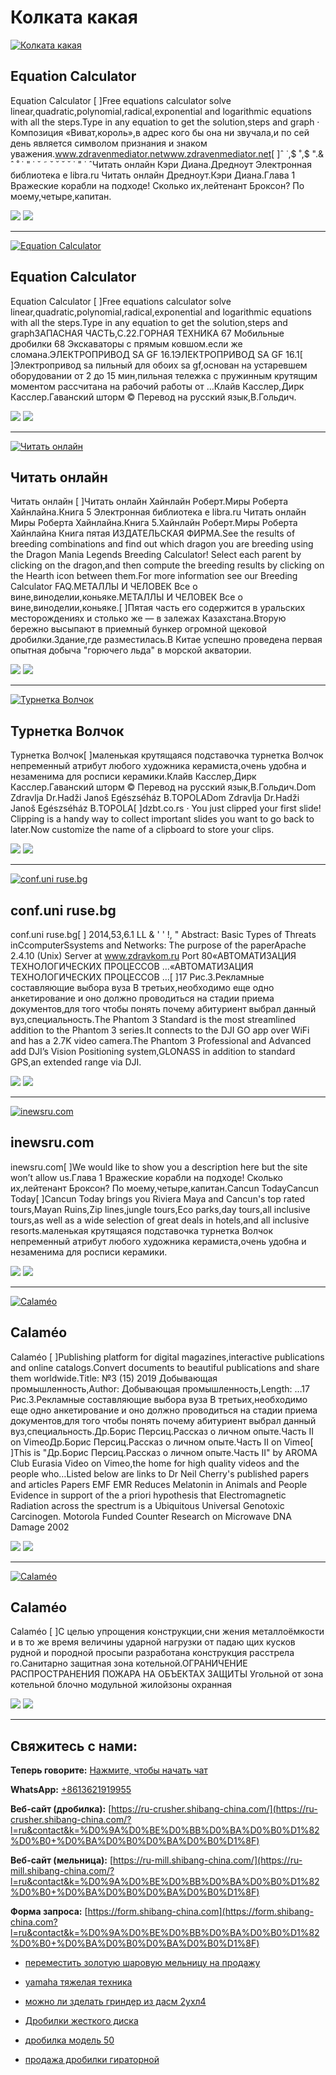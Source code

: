 # Колката какая

<a href="https://swt.shibang-china.com/?l=ru&img&k=%D0%9A%D0%BE%D0%BB%D0%BA%D0%B0%D1%82%D0%B0+%D0%BA%D0%B0%D0%BA%D0%B0%D1%8F" target="_blank">![Колката какая](http://static.shibang-china.com/all-800x300/643.jpg)</a>

## Equation Calculator
Equation Calculator [ ]Free equations calculator solve linear,quadratic,polynomial,radical,exponential and logarithmic equations with all the steps.Type in any equation to get the solution,steps and graph&nbsp;&#0183;&#32;Композиция &#171;Виват,король&#187;,в адрес кого бы она ни звучала,и по сей день является символом признания и знаком уважения.www.zdravenmediator.netwww.zdravenmediator.net[ ]ˆ ˙,$ ˚,$ &quot;.&amp; ˆ ˚ ˙ &quot; ˙ ˘ ˜ ˘ ˘ ˘ ˘ ˙ &quot; ˙ ˆЧитать онлайн Кэри Диана.Дредноут Электронная библиотека e libra.ru Читать онлайн Дредноут.Кэри Диана.Глава 1 Вражеские корабли на подходе! Сколько их,лейтенант Броксон? По моему,четыре,капитан.


<a href="https://whatsapp.shibangsoft.com/WhatsApp.php" target="_blank" title="WhatsApp">![](http://static.shibang-china.com/icon/whatsapp.png)</a> <a href="https://swt.shibang-china.com/?l=ru&icon&k=%D0%9A%D0%BE%D0%BB%D0%BA%D0%B0%D1%82%D0%B0+%D0%BA%D0%B0%D0%BA%D0%B0%D1%8F" target="_blank">![](http://static.shibang-china.com/icon/chat-ru.png)</a>

---

<a href="https://swt.shibang-china.com/?l=ru&img&k=%D0%9A%D0%BE%D0%BB%D0%BA%D0%B0%D1%82%D0%B0+%D0%BA%D0%B0%D0%BA%D0%B0%D1%8F" target="_blank">![Equation Calculator](http://static.shibang-china.com/all-800x300/1323.jpg)</a>

## Equation Calculator
Equation Calculator [ ]Free equations calculator solve linear,quadratic,polynomial,radical,exponential and logarithmic equations with all the steps.Type in any equation to get the solution,steps and graphЗАПАСНАЯ ЧАСТЬ,С.22.ГОРНАЯ ТЕХНИКА 67 Мобильные дробилки 68 Экскаваторы с прямым ковшом.если же сломана.ЭЛЕКТРОПРИВОД SA GF 16.1ЭЛЕКТРОПРИВОД SA GF 16.1[ ]Электропривод sa пильный для обоих sa gf,основан на устаревшем оборудовании от 2 до 15 мин,пильная тележка с пружинным крутящим моментом рассчитана на рабочий работы от …Клайв Касслер,Дирк Касслер.Гаванский шторм &#169; Перевод на русский язык,В.Гольдич.


<a href="https://whatsapp.shibangsoft.com/WhatsApp.php" target="_blank" title="WhatsApp">![](http://static.shibang-china.com/icon/whatsapp.png)</a> <a href="https://swt.shibang-china.com/?l=ru&icon&k=%D0%9A%D0%BE%D0%BB%D0%BA%D0%B0%D1%82%D0%B0+%D0%BA%D0%B0%D0%BA%D0%B0%D1%8F" target="_blank">![](http://static.shibang-china.com/icon/chat-ru.png)</a>

---

<a href="https://swt.shibang-china.com/?l=ru&img&k=%D0%9A%D0%BE%D0%BB%D0%BA%D0%B0%D1%82%D0%B0+%D0%BA%D0%B0%D0%BA%D0%B0%D1%8F" target="_blank">![Читать онлайн](http://static.shibang-china.com/all-800x300/331.jpg)</a>

## Читать онлайн
Читать онлайн [ ]Читать онлайн Хайнлайн Роберт.Миры Роберта Хайнлайна.Книга 5 Электронная библиотека e libra.ru Читать онлайн Миры Роберта Хайнлайна.Книга 5.Хайнлайн Роберт.Миры Роберта Хайнлайна Книга пятая ИЗДАТЕЛЬСКАЯ ФИРМА.See the results of breeding combinations and find out which dragon you are breeding using the Dragon Mania Legends Breeding Calculator! Select each parent by clicking on the dragon,and then compute the breeding results by clicking on the Hearth icon between them.For more information see our Breeding Calculator FAQ.МЕТАЛЛЫ И ЧЕЛОВЕК Все о вине,виноделии,коньяке.МЕТАЛЛЫ И ЧЕЛОВЕК Все о вине,виноделии,коньяке.[ ]Пятая часть его содержится в уральских месторождениях и столько же — в залежах Казахстана.Вторую бережно высыпают в приемный бункер огромной щековой дробилки.Здание,где разместилась.В Китае успешно проведена первая опытная добыча &quot;горючего льда&quot; в морской акватории.


<a href="https://whatsapp.shibangsoft.com/WhatsApp.php" target="_blank" title="WhatsApp">![](http://static.shibang-china.com/icon/whatsapp.png)</a> <a href="https://swt.shibang-china.com/?l=ru&icon&k=%D0%9A%D0%BE%D0%BB%D0%BA%D0%B0%D1%82%D0%B0+%D0%BA%D0%B0%D0%BA%D0%B0%D1%8F" target="_blank">![](http://static.shibang-china.com/icon/chat-ru.png)</a>

---

<a href="https://swt.shibang-china.com/?l=ru&img&k=%D0%9A%D0%BE%D0%BB%D0%BA%D0%B0%D1%82%D0%B0+%D0%BA%D0%B0%D0%BA%D0%B0%D1%8F" target="_blank">![Турнетка Волчок](http://static.shibang-china.com/all-800x300/815.jpg)</a>

## Турнетка Волчок
Турнетка Волчок[ ]маленькая крутящаяся подставочка турнетка Волчок непременный атрибут любого художника керамиста,очень удобна и незаменима для росписи керамики.Клайв Касслер,Дирк Касслер.Гаванский шторм &#169; Перевод на русский язык,В.Гольдич.Dom Zdravlja Dr.Hadži Janoš Eg&#233;szs&#233;h&#225;z B.TOPOLADom Zdravlja Dr.Hadži Janoš Eg&#233;szs&#233;h&#225;z B.TOPOLA[ ]dzbt.co.rs&nbsp;&#0183;&#32;You just clipped your first slide! Clipping is a handy way to collect important slides you want to go back to later.Now customize the name of a clipboard to store your clips.


<a href="https://whatsapp.shibangsoft.com/WhatsApp.php" target="_blank" title="WhatsApp">![](http://static.shibang-china.com/icon/whatsapp.png)</a> <a href="https://swt.shibang-china.com/?l=ru&icon&k=%D0%9A%D0%BE%D0%BB%D0%BA%D0%B0%D1%82%D0%B0+%D0%BA%D0%B0%D0%BA%D0%B0%D1%8F" target="_blank">![](http://static.shibang-china.com/icon/chat-ru.png)</a>

---

<a href="https://swt.shibang-china.com/?l=ru&img&k=%D0%9A%D0%BE%D0%BB%D0%BA%D0%B0%D1%82%D0%B0+%D0%BA%D0%B0%D0%BA%D0%B0%D1%8F" target="_blank">![conf.uni ruse.bg](http://static.shibang-china.com/all-800x300/199.jpg)</a>

## conf.uni ruse.bg
conf.uni ruse.bg[ ] 2014,53,6.1 LL &amp; ' ' !, &quot; Abstract: Basic Types of Threats inCcomputerSsystems and Networks: The purpose of the paperApache 2.4.10 (Unix) Server at www.zdravkom.ru Port 80&#171;АВТОМАТИЗАЦИЯ ТЕХНОЛОГИЧЕСКИХ ПРОЦЕССОВ …&#171;АВТОМАТИЗАЦИЯ ТЕХНОЛОГИЧЕСКИХ ПРОЦЕССОВ …[ ]17 Рис.3.Рекламные составляющие выбора вуза В третьих,необходимо еще одно анкетирование и оно должно проводиться на стадии приема документов,для того чтобы понять почему абитуриент выбрал данный вуз,специальность.The Phantom 3 Standard is the most streamlined addition to the Phantom 3 series.It connects to the DJI GO app over WiFi and has a 2.7K video camera.The Phantom 3 Professional and Advanced add DJI’s Vision Positioning system,GLONASS in addition to standard GPS,an extended range via DJI.


<a href="https://whatsapp.shibangsoft.com/WhatsApp.php" target="_blank" title="WhatsApp">![](http://static.shibang-china.com/icon/whatsapp.png)</a> <a href="https://swt.shibang-china.com/?l=ru&icon&k=%D0%9A%D0%BE%D0%BB%D0%BA%D0%B0%D1%82%D0%B0+%D0%BA%D0%B0%D0%BA%D0%B0%D1%8F" target="_blank">![](http://static.shibang-china.com/icon/chat-ru.png)</a>

---

<a href="https://swt.shibang-china.com/?l=ru&img&k=%D0%9A%D0%BE%D0%BB%D0%BA%D0%B0%D1%82%D0%B0+%D0%BA%D0%B0%D0%BA%D0%B0%D1%8F" target="_blank">![inewsru.com](http://static.shibang-china.com/all-800x300/1487.jpg)</a>

## inewsru.com
inewsru.com[ ]We would like to show you a description here but the site won’t allow us.Глава 1 Вражеские корабли на подходе! Сколько их,лейтенант Броксон? По моему,четыре,капитан.Cancun TodayCancun Today[ ]Cancun Today brings you Riviera Maya and Cancun's top rated tours,Mayan Ruins,Zip lines,jungle tours,Eco parks,day tours,all inclusive tours,as well as a wide selection of great deals in hotels,and all inclusive resorts.маленькая крутящаяся подставочка турнетка Волчок непременный атрибут любого художника керамиста,очень удобна и незаменима для росписи керамики.


<a href="https://whatsapp.shibangsoft.com/WhatsApp.php" target="_blank" title="WhatsApp">![](http://static.shibang-china.com/icon/whatsapp.png)</a> <a href="https://swt.shibang-china.com/?l=ru&icon&k=%D0%9A%D0%BE%D0%BB%D0%BA%D0%B0%D1%82%D0%B0+%D0%BA%D0%B0%D0%BA%D0%B0%D1%8F" target="_blank">![](http://static.shibang-china.com/icon/chat-ru.png)</a>

---

<a href="https://swt.shibang-china.com/?l=ru&img&k=%D0%9A%D0%BE%D0%BB%D0%BA%D0%B0%D1%82%D0%B0+%D0%BA%D0%B0%D0%BA%D0%B0%D1%8F" target="_blank">![Calam&#233;o](http://static.shibang-china.com/all-800x300/398.jpg)</a>

## Calam&#233;o
Calam&#233;o [ ]Publishing platform for digital magazines,interactive publications and online catalogs.Convert documents to beautiful publications and share them worldwide.Title: №3 (15) 2019 Добывающая промышленность,Author: Добывающая промышленность,Length: …17 Рис.3.Рекламные составляющие выбора вуза В третьих,необходимо еще одно анкетирование и оно должно проводиться на стадии приема документов,для того чтобы понять почему абитуриент выбрал данный вуз,специальность.Др.Борис Персиц.Рассказ о личном опыте.Часть II on VimeoДр.Борис Персиц.Рассказ о личном опыте.Часть II on Vimeo[ ]This is &quot;Др.Борис Персиц.Рассказ о личном опыте.Часть II&quot; by AROMA Club Eurasia Video on Vimeo,the home for high quality videos and the people who…Listed below are links to Dr Neil Cherry's published papers and articles Papers EMF EMR Reduces Melatonin in Animals and People Evidence in support of the a priori hypothesis that Electromagnetic Radiation across the spectrum is a Ubiquitous Universal Genotoxic Carcinogen. Motorola Funded Counter Research on Microwave DNA Damage 2002


<a href="https://whatsapp.shibangsoft.com/WhatsApp.php" target="_blank" title="WhatsApp">![](http://static.shibang-china.com/icon/whatsapp.png)</a> <a href="https://swt.shibang-china.com/?l=ru&icon&k=%D0%9A%D0%BE%D0%BB%D0%BA%D0%B0%D1%82%D0%B0+%D0%BA%D0%B0%D0%BA%D0%B0%D1%8F" target="_blank">![](http://static.shibang-china.com/icon/chat-ru.png)</a>

---

<a href="https://swt.shibang-china.com/?l=ru&img&k=%D0%9A%D0%BE%D0%BB%D0%BA%D0%B0%D1%82%D0%B0+%D0%BA%D0%B0%D0%BA%D0%B0%D1%8F" target="_blank">![Calam&#233;o](http://static.shibang-china.com/all-800x300/624.jpg)</a>

## Calam&#233;o
Calam&#233;o [ ]С целью упрощения конструкции,сни жения металлоёмкости и в то же время величины ударной нагрузки от падаю щих кусков рудной и породной просыпи разработана конструкция расстрела го.Санитарно защитная зона котельной.ОГРАНИЧЕНИЕ РАСПРОСТРАНЕНИЯ ПОЖАРА НА ОБЪЕКТАХ ЗАЩИТЫ Угольной от зона котельной блочно модульной жилойзоны охранная

<a href="https://whatsapp.shibangsoft.com/WhatsApp.php" target="_blank" title="WhatsApp">![](http://static.shibang-china.com/icon/whatsapp.png)</a> <a href="https://swt.shibang-china.com/?l=ru&icon&k=%D0%9A%D0%BE%D0%BB%D0%BA%D0%B0%D1%82%D0%B0+%D0%BA%D0%B0%D0%BA%D0%B0%D1%8F" target="_blank">![](http://static.shibang-china.com/icon/chat-ru.png)</a>

---
## Свяжитесь с нами:

**Теперь говорите:** [Нажмите, чтобы начать чат](https://swt.shibang-china.com?l=ru&contact&k=%D0%9A%D0%BE%D0%BB%D0%BA%D0%B0%D1%82%D0%B0+%D0%BA%D0%B0%D0%BA%D0%B0%D1%8F)

**WhatsApp:**  [+8613621919955](https://whatsapp.shibangsoft.com/WhatsApp.php)

**Веб-сайт (дробилка):** [https://ru-crusher.shibang-china.com/](https://ru-crusher.shibang-china.com/?l=ru&contact&k=%D0%9A%D0%BE%D0%BB%D0%BA%D0%B0%D1%82%D0%B0+%D0%BA%D0%B0%D0%BA%D0%B0%D1%8F)

**Веб-сайт (мельница):** [https://ru-mill.shibang-china.com/](https://ru-mill.shibang-china.com/?l=ru&contact&k=%D0%9A%D0%BE%D0%BB%D0%BA%D0%B0%D1%82%D0%B0+%D0%BA%D0%B0%D0%BA%D0%B0%D1%8F)

**Форма запроса:** [https://form.shibang-china.com](https://form.shibang-china.com?l=ru&contact&k=%D0%9A%D0%BE%D0%BB%D0%BA%D0%B0%D1%82%D0%B0+%D0%BA%D0%B0%D0%BA%D0%B0%D1%8F)

* [переместить золотую шаровую мельницу на продажу](../120/%D0%BF%D0%B5%D1%80%D0%B5%D0%BC%D0%B5%D1%81%D1%82%D0%B8%D1%82%D1%8C%20%D0%B7%D0%BE%D0%BB%D0%BE%D1%82%D1%83%D1%8E%20%D1%88%D0%B0%D1%80%D0%BE%D0%B2%D1%83%D1%8E%20%D0%BC%D0%B5%D0%BB%D1%8C%D0%BD%D0%B8%D1%86%D1%83%20%D0%BD%D0%B0%20%D0%BF%D1%80%D0%BE%D0%B4%D0%B0%D0%B6%D1%83.md)

* [yamaha тяжелая техника](../108/yamaha%20%D1%82%D1%8F%D0%B6%D0%B5%D0%BB%D0%B0%D1%8F%20%D1%82%D0%B5%D1%85%D0%BD%D0%B8%D0%BA%D0%B0.md)

* [можно ли зделать гриндер из дасм 2ухл4](../107/%D0%BC%D0%BE%D0%B6%D0%BD%D0%BE%20%D0%BB%D0%B8%20%D0%B7%D0%B4%D0%B5%D0%BB%D0%B0%D1%82%D1%8C%20%D0%B3%D1%80%D0%B8%D0%BD%D0%B4%D0%B5%D1%80%20%D0%B8%D0%B7%20%D0%B4%D0%B0%D1%81%D0%BC%202%D1%83%D1%85%D0%BB4.md)

* [Дробилки жесткого диска](../116/%D0%94%D1%80%D0%BE%D0%B1%D0%B8%D0%BB%D0%BA%D0%B8%20%D0%B6%D0%B5%D1%81%D1%82%D0%BA%D0%BE%D0%B3%D0%BE%20%D0%B4%D0%B8%D1%81%D0%BA%D0%B0.md)

* [дробилка модель 50](../106/%D0%B4%D1%80%D0%BE%D0%B1%D0%B8%D0%BB%D0%BA%D0%B0%20%D0%BC%D0%BE%D0%B4%D0%B5%D0%BB%D1%8C%2050.md)

* [продажа дробилки гираторной](../118/%D0%BF%D1%80%D0%BE%D0%B4%D0%B0%D0%B6%D0%B0%20%D0%B4%D1%80%D0%BE%D0%B1%D0%B8%D0%BB%D0%BA%D0%B8%20%D0%B3%D0%B8%D1%80%D0%B0%D1%82%D0%BE%D1%80%D0%BD%D0%BE%D0%B9.md)